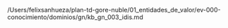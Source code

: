 /Users/felixsanhueza/plan-td-gore-nuble/01_entidades_de_valor/ev-000-conocimiento/dominios/gn/kb_gn_003_idis.md